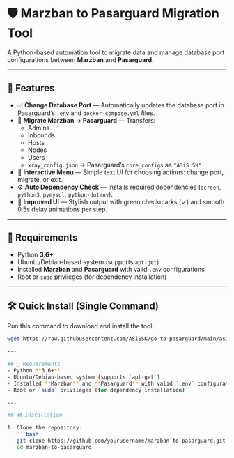 # 🛡️ Marzban to Pasarguard Migration Tool

A Python-based automation tool to migrate data and manage database port configurations between **Marzban** and **Pasarguard**.

---

## 🚀 Features
- ✅ **Change Database Port** — Automatically updates the database port in Pasarguard’s `.env` and `docker-compose.yml` files.  
- 🔄 **Migrate Marzban → Pasarguard** — Transfers:
  - Admins  
  - Inbounds  
  - Hosts  
  - Nodes  
  - Users  
  - `xray_config.json` → Pasarguard’s `core_configs` as `"ASiS SK"`  
- 🧭 **Interactive Menu** — Simple text UI for choosing actions: change port, migrate, or exit.  
- ⚙️ **Auto Dependency Check** — Installs required dependencies (`screen`, `python3`, `pymysql`, `python-dotenv`).  
- 🎨 **Improved UI** — Stylish output with green checkmarks (✓) and smooth 0.5s delay animations per step.

---

## 🧩 Requirements
- Python **3.6+**
- Ubuntu/Debian-based system (supports `apt-get`)
- Installed **Marzban** and **Pasarguard** with valid `.env` configurations  
- Root or `sudo` privileges (for dependency installation)

---

## 🛠️ Quick Install (Single Command)
Run this command to download and install the tool:
```bash
wget https://raw.githubusercontent.com/ASiSSK/go-to-pasarguard/main/asisskpg.sh && bash asisskpg.sh- 🎨 **Improved UI** — Stylish output with green checkmarks (✓) and smooth 0.5s delay animations per step.

---

## 🧩 Requirements
- Python **3.6+**
- Ubuntu/Debian-based system (supports `apt-get`)
- Installed **Marzban** and **Pasarguard** with valid `.env` configurations  
- Root or `sudo` privileges (for dependency installation)

---

## 🛠️ Installation

1. Clone the repository:
   ```bash
   git clone https://github.com/yourusername/marzban-to-pasarguard.git
   cd marzban-to-pasarguard
